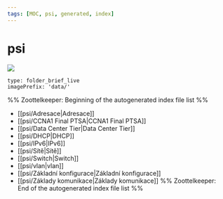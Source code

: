 ```yaml
---
tags: [MOC, psi, generated, index]
---
```

# psi

![](TCP-IP.jpg)

```ccard
type: folder_brief_live
imagePrefix: 'data/'
```
%% Zoottelkeeper: Beginning of the autogenerated index file list  %%
-  [[psi/Adresace|Adresace]]
-  [[psi/CCNA1 Final PTSA|CCNA1 Final PTSA]]
-  [[psi/Data Center Tier|Data Center Tier]]
-  [[psi/DHCP|DHCP]]
-  [[psi/IPv6|IPv6]]
-  [[psi/Sítě|Sítě]]
-  [[psi/Switch|Switch]]
-  [[psi/vlan|vlan]]
-  [[psi/Základní konfigurace|Základní konfigurace]]
-  [[psi/Základy komunikace|Základy komunikace]]
%% Zoottelkeeper: End of the autogenerated index file list  %%
